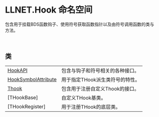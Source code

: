 # LLNET.Hook 命名空间

包含用于挂载BDS函数钩子、使用符号获取函数指针以及由符号调用函数的类与方法。

<br>

## 类

|||
|-|-|
|[HookAPI](zh_CN/NET/APIs/Namespace/LLNET.Hook/Class/HookAPI.md)|包含与钩子和符号相关的各种接口。|
|[HookSymbolAttribute](zh_CN/NET/APIs/Namespace/LLNET.Hook/Class/HookSymbolAttribute.md)|用于指定THook派生类符号的特性。|
|[Thook](zh_CN/NET/APIs/Namespace/LLNET.Hook/Class/Thook.md)|包含用于注册自定义Thook的接口。|
|[THookBase<TDelegate>]|自定义THook基类。|
|[THookRegister]|用于注册THook的底层类。|



